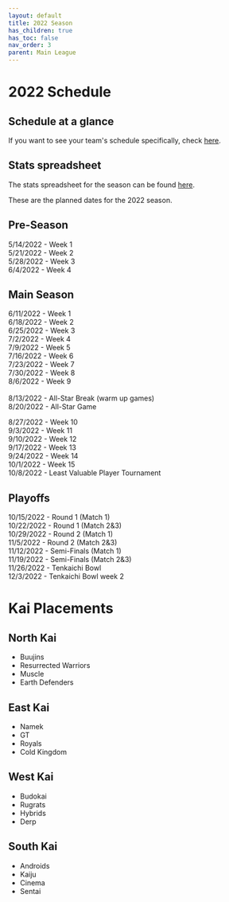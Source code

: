 ```yaml
---
layout: default
title: 2022 Season
has_children: true
has_toc: false
nav_order: 3
parent: Main League
---
```


# 2022 Schedule 


## Schedule at a glance

[//]: # ([![]&#40;./images/schedule.png&#41; ]&#40;./images/schedule.png&#41;)

If you want to see your team's schedule specifically, check [here](./scheduleByTeam.md).

## Stats spreadsheet

The stats spreadsheet for the season can be found [here](./stats.md).

These are the planned dates for the 2022 season. 

## Pre-Season
5/14/2022 - Week 1<br />
5/21/2022 - Week 2<br />
5/28/2022 - Week 3<br />
6/4/2022 - Week 4<br />

## Main Season
6/11/2022 - Week 1<br />
6/18/2022 - Week 2<br />
6/25/2022 - Week 3<br />
7/2/2022 - Week 4<br />
7/9/2022 - Week 5<br />
7/16/2022 - Week 6<br />
7/23/2022 - Week 7<br />
7/30/2022 - Week 8<br />
8/6/2022 - Week 9<br />
<br />
8/13/2022 - All-Star Break (warm up games)<br />
8/20/2022 - All-Star Game<br />

8/27/2022 - Week 10<br />
9/3/2022 - Week 11<br />
9/10/2022 - Week 12<br />
9/17/2022 - Week 13<br />
9/24/2022 - Week 14<br />
10/1/2022 - Week 15<br />
10/8/2022 - Least Valuable Player Tournament<br />

## Playoffs

10/15/2022 - Round 1 (Match 1)<br />
10/22/2022 - Round 1 (Match 2&3)<br />
10/29/2022 - Round 2 (Match 1)<br />
11/5/2022 - Round 2 (Match 2&3)<br />
11/12/2022 - Semi-Finals (Match 1)<br />
11/19/2022 - Semi-Finals (Match 2&3)<br />
11/26/2022 - Tenkaichi Bowl<br />
12/3/2022 - Tenkaichi Bowl week 2<br />


# Kai Placements

## North Kai 
* Buujins
* Resurrected Warriors
* Muscle
* Earth Defenders

## East Kai
* Namek
* GT
* Royals
* Cold Kingdom

## West Kai
* Budokai
* Rugrats
* Hybrids
* Derp

## South Kai
* Androids
* Kaiju
* Cinema
* Sentai
